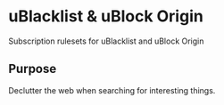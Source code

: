 # uBlacklist & uBlock Origin
Subscription rulesets for uBlacklist and uBlock Origin

## Purpose
Declutter the web when searching for interesting things.
